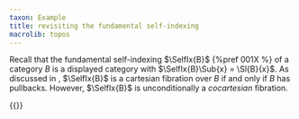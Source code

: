 ```yaml
---
taxon: Example
title: revisiting the fundamental self-indexing
macrolib: topos
---
```


Recall that the fundamental self-indexing $\SelfIx{B}$ {%pref 001X %} of a category $B$
is a displayed category with $\SelfIx{B}\Sub{x} = \Sl{B}{x}$.
As discussed in [](frct-001Y), $\SelfIx{B}$ is a cartesian fibration over $B$ if and
only if $B$ has pullbacks. However, $\SelfIx{B}$ is unconditionally a *cocartesian*
fibration.

{{<child frct-002Y>}}
